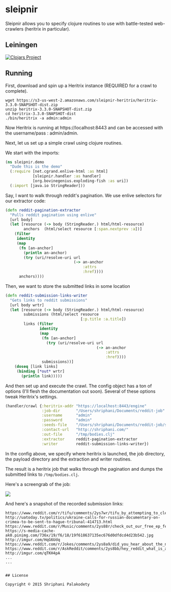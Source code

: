 # sleipnir

Sleipnir allows you to specify clojure routines to use with
battle-tested web-crawlers (heritrix in particular).

## Leiningen

[![Clojars Project](http://clojars.org/sleipnir/latest-version.svg)](http://clojars.org/sleipnir)

## Running

First, download and spin up a Heritrix instance (REQUIRED for a crawl to complete).

```
wget https://s3-us-west-2.amazonaws.com/sleipnir-heritrix/heritrix-3.3.0-SNAPSHOT-dist.zip
unzip heritrix-3.3.0-SNAPSHOT-dist.zip
cd heritrix-3.3.0-SNAPSHOT-dist
./bin/heritrix -a admin:admin
```

Now Heritrix is running at https://localhost:8443 and can be accessed
with the username/pass : admin/admin.


Next, let us set up a simple crawl using clojure routines. 

We start with the imports:

```clojure
(ns sleipnir.demo
  "Dude this is the demo"
  (:require [net.cgrand.enlive-html :as html]
            [sleipnir.handler :as handler]
            [org.bovinegenius.exploding-fish :as uri])
  (:import [java.io StringReader]))
```

Say, I want to walk through reddit's pagination. We use
enlive selectors for our extractor code:

```clojure
(defn reddit-pagination-extractor
  "Pulls reddit pagination using enlive"
  [url body]
  (let [resource (-> body (StringReader.) html/html-resource)
        anchors  (html/select resource [:span.nextprev :a])]
    (filter
     identity
     (map
      (fn [an-anchor]
        (println an-anchor)
        (try (uri/resolve-uri url
                              (-> an-anchor
                                  :attrs
                                  :href))))
      anchors))))
```

Then, we want to store the submitted links in some location

```clojure
(defn reddit-submission-links-writer
  "Gets links to reddit submissions"
  [url body wrtr]
  (let [resource (-> body (StringReader.) html/html-resource)
        submissions (html/select resource
                                 [:p.title :a.title])
        links (filter
               identity
               (map
                (fn [an-anchor]
                  (try (uri/resolve-uri url
                                        (-> an-anchor
                                            :attrs
                                            :href))))
                submissions))]
    (doseq [link links]
     (binding [*out* wrtr]
       (println link)))))
```

And then set up and execute the crawl. The config object has a ton of
options (I'll flesh the documentation out soon). Several of these
options tweak Heritrix's settings.

```clojure
(handler/crawl {:heritrix-addr "https://localhost:8443/engine"
                :job-dir       "/Users/shriphani/Documents/reddit-job"
                :username      "admin"
                :password      "admin"
                :seeds-file    "/Users/shriphani/Documents/reddit-job/seeds.txt"
                :contact-url   "http://shriphani.com/"
                :out-file      "/tmp/bodies.clj"
                :extractor     reddit-pagination-extractor
                :writer        reddit-submission-links-writer})
```

In the config above, we specify where heritrix is launched, the job
directory, the payload directory and the extraction and writer routines.

The result is a heritrix job that walks through the pagination and dumps
the submitted links to `/tmp/bodies.clj`.

Here's a screengrab of the job:

<img src="http://blog.shriphani.com/img/heritrix-sleipnir-demo.png" />

And here's a snapshot of the recorded submission links:

```
https://www.reddit.com/r/tifu/comments/2ys7wr/tifu_by_attempting_to_clean_the_kitchen/
http://uatoday.tv/politics/ukraine-calls-for-russian-documentary-on-crimea-to-be-sent-to-hague-tribunal-414713.html
https://www.reddit.com/r/Music/comments/2ys88r/check_out_our_free_ep_feathers_by_divide_of/
https://s-media-cache-ak0.pinimg.com/736x/19/f6/18/19f618637135ec676d0dfdcd4d23b542.jpg
http://imgur.com/HqG6Udq
https://www.reddit.com/r/Jokes/comments/2ys8a9/did_you_hear_about_the_nympho_waitress/
https://www.reddit.com/r/AskReddit/comments/2ys8bb/hey_reddit_what_is_a_great_classic_or_family/
http://imgur.com/qTKH4pA
...
...


## License

Copyright © 2015 Shriphani Palakodety
